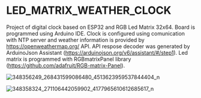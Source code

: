 # LED_MATRIX_WEATHER_CLOCK
Project of digital clock based on ESP32 and RGB Led Matrix 32x64. Board is programmed using Arduino IDE.
Clock is configured using comunication with NTP server and weather information is provided by https://openweathermap.org/ API. API respose decoder was generated by ArduinoJson Assistant (https://arduinojson.org/v6/assistant/#/step1).  Led matrix is programmed with RGBmatrixPanel library (https://github.com/adafruit/RGB-matrix-Panel).

![348356249_268431599086480_4513623959537844404_n](https://github.com/jacob0404060987/LED_MATRIX_WEATHER_CLOCK/assets/39707968/337576f5-e378-4283-a98e-658e750a3b55)

![348358324_271106442059902_4177965610612685617_n](https://github.com/jacob0404060987/LED_MATRIX_WEATHER_CLOCK/assets/39707968/86c7050d-d099-41db-bc27-ecb1a71f97a5)

